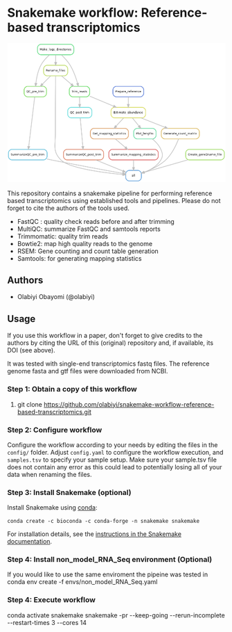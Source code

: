 # Snakemake workflow: Reference-based transcriptomics

<img alt="Reference-based-transcriptomics-workflow" src="images/rulegraph.png">

This repository contains a snakemake pipeline for performing reference based transcriptomics using established tools and pipelines. Please do not forget to cite the authors of the tools used.

- FastQC : quality check reads before and after trimming
- MultiQC: summarize FastQC and samtools reports
- Trimmomatic: quality trim reads
- Bowtie2: map high quality reads to the genome
- RSEM: Gene counting and count table generation
- Samtools: for generating mapping statistics


## Authors

* Olabiyi Obayomi (@olabiyi)

## Usage

If you use this workflow in a paper, don't forget to give credits to the authors by citing the URL of this (original) repository and, if available, its DOI (see above).


It was tested with single-end transcriptomics fastq files. The reference genome fasta and gtf files were downloaded from NCBI.



### Step 1: Obtain a copy of this workflow

1. git clone https://github.com/olabiyi/snakemake-workflow-reference-based-transcriptomics.git

### Step 2: Configure workflow

Configure the workflow according to your needs by editing the files in the `config/` folder. Adjust `config.yaml` to configure the workflow execution, and `samples.tsv` to specify your sample setup. Make sure your sample.tsv file does not contain any error as this could lead to potentially losing all of your data when renaming the files.


### Step 3: Install Snakemake (optional)

Install Snakemake using [conda](https://conda.io/projects/conda/en/latest/user-guide/install/index.html):

    conda create -c bioconda -c conda-forge -n snakemake snakemake

For installation details, see the [instructions in the Snakemake documentation](https://snakemake.readthedocs.io/en/stable/getting_started/installation.html).

### Step 4: Install non_model_RNA_Seq environment (Optional)
If you would like to use the same enviroment the pipeine was tested in
	conda env create -f envs/non_model_RNA_Seq.yaml  

### Step 4: Execute workflow
conda activate snakemake
snakemake -pr --keep-going --rerun-incomplete --restart-times 3 --cores 14
